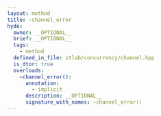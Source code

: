 ```yaml
---
layout: method
title: ~channel_error
hyde:
  owner: __OPTIONAL__
  brief: __OPTIONAL__
  tags:
    - method
  defined_in_file: stlab/concurrency/channel.hpp
  is_dtor: true
  overloads:
    ~channel_error():
      annotation:
        - implicit
      description: __OPTIONAL__
      signature_with_names: ~channel_error()
---
```

